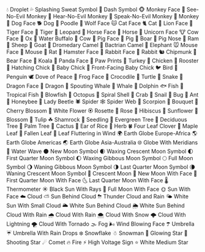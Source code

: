 💧 Droplet
💦 Splashing Sweat Symbol
💨 Dash Symbol
🐵 Monkey Face
🙈 See-No-Evil Monkey
🙉 Hear-No-Evil Monkey
🙊 Speak-No-Evil Monkey
🐒 Monkey
🐶 Dog Face
🐕 Dog
🐩 Poodle
🐺 Wolf Face
🐱 Cat Face
🐈 Cat
🦁 Lion Face
🐯 Tiger Face
🐅 Tiger
🐆 Leopard
🐴 Horse Face
🐎 Horse
🦄 Unicorn Face
🐮 Cow Face
🐂 Ox
🐃 Water Buffalo
🐄 Cow
🐷 Pig Face
🐖 Pig
🐗 Boar
🐽 Pig Nose
🐏 Ram
🐑 Sheep
🐐 Goat
🐪 Dromedary Camel
🐫 Bactrian Camel
🐘 Elephant
🐭 Mouse Face
🐁 Mouse
🐀 Rat
🐹 Hamster Face
🐰 Rabbit Face
🐇 Rabbit
🐿 Chipmunk
🐻 Bear Face
🐨 Koala
🐼 Panda Face
🐾 Paw Prints
🦃 Turkey
🐔 Chicken
🐓 Rooster
🐣 Hatching Chick
🐤 Baby Chick
🐥 Front-Facing Baby Chick
🐦 Bird
🐧 Penguin
🕊 Dove of Peace
🐸 Frog Face
🐊 Crocodile
🐢 Turtle
🐍 Snake
🐲 Dragon Face
🐉 Dragon
🐳 Spouting Whale
🐋 Whale
🐬 Dolphin
🐟 Fish
🐠 Tropical Fish
🐡 Blowfish
🐙 Octopus
🐚 Spiral Shell
🦀 Crab
🐌 Snail
🐛 Bug
🐜 Ant
🐝 Honeybee
🐞 Lady Beetle
🕷 Spider
🕸 Spider Web
🦂 Scorpion
💐 Bouquet
🌸 Cherry Blossom
💮 White Flower
🏵 Rosette
🌹 Rose
🌺 Hibiscus
🌻 Sunflower
🌼 Blossom
🌷 Tulip
☘ Shamrock
🌱 Seedling
🌲 Evergreen Tree
🌳 Deciduous Tree
🌴 Palm Tree
🌵 Cactus
🌾 Ear of Rice
🌿 Herb
🍀 Four Leaf Clover
🍁 Maple Leaf
🍂 Fallen Leaf
🍃 Leaf Fluttering in Wind
🌍 Earth Globe Europe-Africa
🌎 Earth Globe Americas
🌏 Earth Globe Asia-Australia
🌐 Globe With Meridians
🌊 Water Wave
🌑 New Moon Symbol
🌒 Waxing Crescent Moon Symbol
🌓 First Quarter Moon Symbol
🌔 Waxing Gibbous Moon Symbol
🌕 Full Moon Symbol
🌖 Waning Gibbous Moon Symbol
🌗 Last Quarter Moon Symbol
🌘 Waning Crescent Moon Symbol
🌙 Crescent Moon
🌚 New Moon With Face
🌛 First Quarter Moon With Face
🌜 Last Quarter Moon With Face
🌡 Thermometer
☀️ Black Sun With Rays
🌝 Full Moon With Face
🌞 Sun With Face
☁️ Cloud
⛅ Sun Behind Cloud
⛈ Thunder Cloud and Rain
🌤 White Sun With Small Cloud
🌥 White Sun Behind Cloud
🌦 White Sun Behind Cloud With Rain
🌧 Cloud With Rain
🌨 Cloud With Snow
🌩 Cloud With Lightning
🌪 Cloud With Tornado
🌫 Fog
🌬 Wind Blowing Face
☂ Umbrella
☔ Umbrella With Rain Drops
❄️ Snowflake
☃ Snowman
🌟 Glowing Star
🌠 Shooting Star
☄ Comet
🔥 Fire
⚡ High Voltage Sign
⭐ White Medium Star